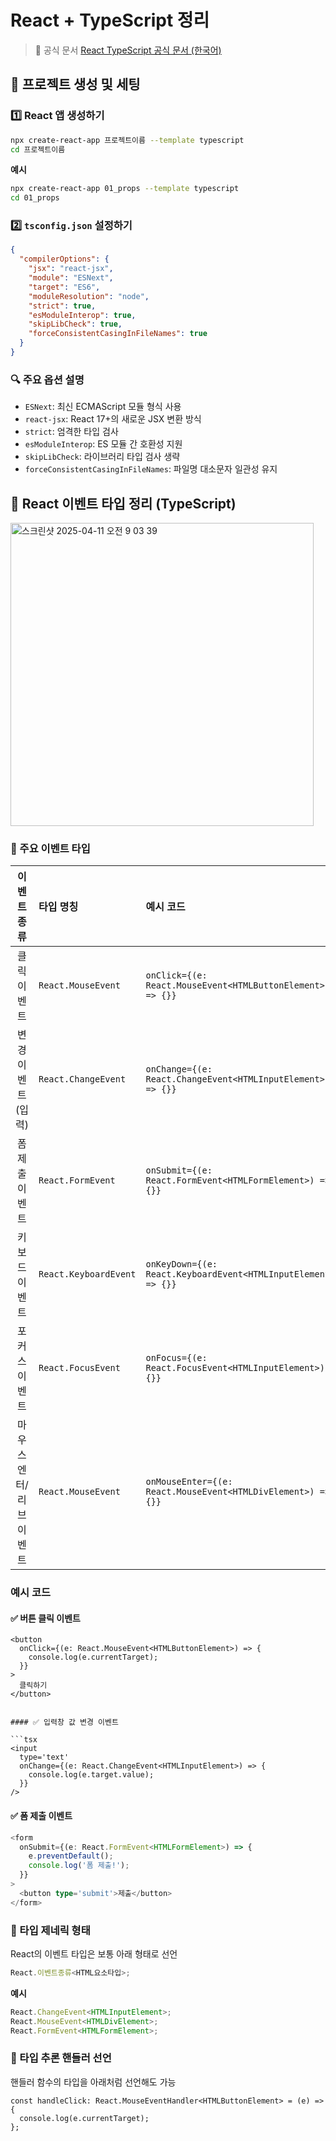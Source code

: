 # React + TypeScript 정리

> 📌 공식 문서
> [React TypeScript 공식 문서 (한국어)](https://ko.react.dev/learn/typescript)

## 📌 프로젝트 생성 및 세팅

### 1️⃣ React 앱 생성하기

```bash
npx create-react-app 프로젝트이름 --template typescript
cd 프로젝트이름
```

**예시**

```bash
npx create-react-app 01_props --template typescript
cd 01_props
```

### 2️⃣ `tsconfig.json` 설정하기

```json
{
  "compilerOptions": {
    "jsx": "react-jsx",
    "module": "ESNext",
    "target": "ES6",
    "moduleResolution": "node",
    "strict": true,
    "esModuleInterop": true,
    "skipLibCheck": true,
    "forceConsistentCasingInFileNames": true
  }
}
```

### 🔍 주요 옵션 설명

- `ESNext`: 최신 ECMAScript 모듈 형식 사용
- `react-jsx`: React 17+의 새로운 JSX 변환 방식
- `strict`: 엄격한 타입 검사
- `esModuleInterop`: ES 모듈 간 호환성 지원
- `skipLibCheck`: 라이브러리 타입 검사 생략
- `forceConsistentCasingInFileNames`: 파일명 대소문자 일관성 유지

## 📌 React 이벤트 타입 정리 (TypeScript)
<img width="485" alt="스크린샷 2025-04-11 오전 9 03 39" src="https://github.com/user-attachments/assets/5e7ec141-4504-416e-b8db-0ba5748ebe45" />

### 📖 주요 이벤트 타입

|       이벤트 종류       | 타입 명칭             | 예시 코드                                                      |
| :---------------------: | :-------------------- | :------------------------------------------------------------- |
|       클릭 이벤트       | `React.MouseEvent`    | `onClick={(e: React.MouseEvent<HTMLButtonElement>) => {}}`     |
|   변경 이벤트 (입력)    | `React.ChangeEvent`   | `onChange={(e: React.ChangeEvent<HTMLInputElement>) => {}}`    |
|     폼 제출 이벤트      | `React.FormEvent`     | `onSubmit={(e: React.FormEvent<HTMLFormElement>) => {}}`       |
|      키보드 이벤트      | `React.KeyboardEvent` | `onKeyDown={(e: React.KeyboardEvent<HTMLInputElement>) => {}}` |
|      포커스 이벤트      | `React.FocusEvent`    | `onFocus={(e: React.FocusEvent<HTMLInputElement>) => {}}`      |
| 마우스 엔터/리브 이벤트 | `React.MouseEvent`    | `onMouseEnter={(e: React.MouseEvent<HTMLDivElement>) => {}}`   |

### 예시 코드

#### ✅ 버튼 클릭 이벤트

````tsx
<button
  onClick={(e: React.MouseEvent<HTMLButtonElement>) => {
    console.log(e.currentTarget);
  }}
>
  클릭하기
</button>


#### ✅ 입력창 값 변경 이벤트

```tsx
<input
  type='text'
  onChange={(e: React.ChangeEvent<HTMLInputElement>) => {
    console.log(e.target.value);
  }}
/>
````

#### ✅ 폼 제출 이벤트

```ts
<form
  onSubmit={(e: React.FormEvent<HTMLFormElement>) => {
    e.preventDefault();
    console.log('폼 제출!');
  }}
>
  <button type='submit'>제출</button>
</form>
```

### 📖 타입 제네릭 형태

React의 이벤트 타입은 보통 아래 형태로 선언

```ts
React.이벤트종류<HTML요소타입>;
```

**예시**

```ts
React.ChangeEvent<HTMLInputElement>;
React.MouseEvent<HTMLDivElement>;
React.FormEvent<HTMLFormElement>;
```

### 📖 타입 추론 핸들러 선언

핸들러 함수의 타입을 아래처럼 선언해도 가능

```tsx
const handleClick: React.MouseEventHandler<HTMLButtonElement> = (e) => {
  console.log(e.currentTarget);
};
```
